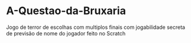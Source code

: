 # A-Questao-da-Bruxaria
Jogo de terror de escolhas com multiplos finais com jogabilidade secreta de previsão de nome do jogador feito no Scratch
